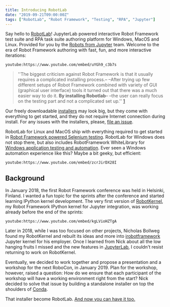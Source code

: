 ```yaml
---
title: Introducing RobotLab
date: "2019-09-21T09:00:00Z"
tags: ["RobotLab", "Robot Framework", "Testing", "RPA", "Jupyter"]
---
```


Say hello to [RobotLab](https://robots-from-jupyter.github.io/)! JupyterLab powered interactive Robot Framework test suite and RPA task suite authoring platform for Windows, MacOS and Linux. Provided for you by the [Robots from Jupyter](https://github.com/robots-from-jupyter) team. Welcome to the era of Robot Framework authoring with fast, fun, and more interactive iterations:

`youtube:https://www.youtube.com/embed/uYGh9_c3b7s`

> ''The biggest criticism against Robot Framework is that it usually requires a complicated installing process.– –After trying up few different setups of Robot Framework combined with variety of GUI (graphical user interface) tools it turned out that there was a much easier way to do it. **By installing Robotlab**– –the user can really focus on the testing  part and not a complicated set up.'' [1]

Our freely downloadable [installers](https://github.com/robots-from-jupyter/robotlab/releases) may look big, but they come with everything to get started, and they do not require Internet connection during install. For any issues with the installers, please, [file an issue](https://github.com/robots-from-jupyter/robotlab/issues).

RobotLab for Linux and MacOS ship with everything required to get started in [Robot Framework powered Selenium testing](https://robots-from-jupyter.github.io/robotkernel/notebooks/05%20Interactive%20Selenium.html). RobotLab for Windows does not stop there, but also includes RobotFramework WhiteLibrary for [Windows application testing and automation](https://robots-from-jupyter.github.io/robotkernel/notebooks/08%20Interactive%20WhiteLibrary.html). Ever seen a Windows automation experience like this? Maybe a bit geeky, but efficient:

`youtube:https://www.youtube.com/embed/zcrJirDX28I`

Background
----------

In January 2018, the first Robot Framework conference was held in Helsinki, Finland. I wanted a fun topic for the sprints after the conference and started learning IPython kernel development. The very first version of [RobotKernel](https://pypi.org/project/robotkernel/), my Robot Framework IPython kernel for Jupyter integration, was working already before the end of the sprints:

`youtube:https://www.youtube.com/embed/kgLVioHZTgA`

Later in 2018, while I was too focused on other projects, Nicholas Bollweg found my RobotKernel and rebuilt its ideas and more into [irobotframework](https://github.com/gtri/irobotframework) Jupyter kernel for his employer. Once I learned from Nick about all the low hanging fruits I missed and the new features in [JupyterLab](https://jupyterlab.readthedocs.io/en/stable/), I couldn't resist returning to work on RobotKernel.

Eventually, we decided to work together and propose a presentation and a workshop for the next RoboCon, in January 2019. Plan for the workshop, however, raised a question: How do we ensure that each participant of the workshop will have a working environment right from the start? Nick decided to solve that issue by building a standalone installer on top the shoulders of [Conda](https://docs.conda.io/en/latest/).

That installer become RobotLab. [And now you can have it too.](https://robots-from-jupyter.github.io/)

[1]: http://urn.fi/URN:NBN:fi:amk-201905109178 "Rautavesi T. 2019. Test automation as a part of agile software development."
